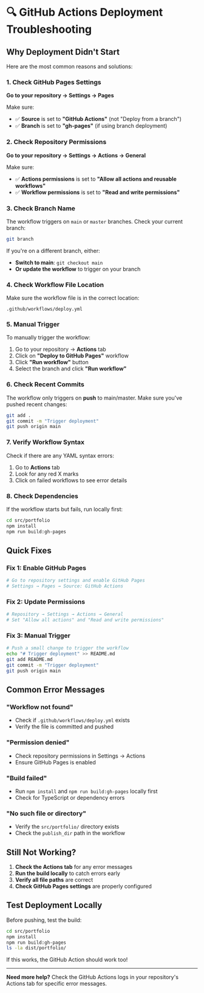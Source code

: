 # 🔍 GitHub Actions Deployment Troubleshooting

## Why Deployment Didn't Start

Here are the most common reasons and solutions:

### 1. Check GitHub Pages Settings

**Go to your repository → Settings → Pages**

Make sure:
- ✅ **Source** is set to **"GitHub Actions"** (not "Deploy from a branch")
- ✅ **Branch** is set to **"gh-pages"** (if using branch deployment)

### 2. Check Repository Permissions

**Go to your repository → Settings → Actions → General**

Make sure:
- ✅ **Actions permissions** is set to **"Allow all actions and reusable workflows"**
- ✅ **Workflow permissions** is set to **"Read and write permissions"**

### 3. Check Branch Name

The workflow triggers on `main` or `master` branches. Check your current branch:

```bash
git branch
```

If you're on a different branch, either:
- **Switch to main**: `git checkout main`
- **Or update the workflow** to trigger on your branch

### 4. Check Workflow File Location

Make sure the workflow file is in the correct location:
```
.github/workflows/deploy.yml
```

### 5. Manual Trigger

To manually trigger the workflow:

1. Go to your repository → **Actions** tab
2. Click on **"Deploy to GitHub Pages"** workflow
3. Click **"Run workflow"** button
4. Select the branch and click **"Run workflow"**

### 6. Check Recent Commits

The workflow only triggers on **push** to main/master. Make sure you've pushed recent changes:

```bash
git add .
git commit -m "Trigger deployment"
git push origin main
```

### 7. Verify Workflow Syntax

Check if there are any YAML syntax errors:

1. Go to **Actions** tab
2. Look for any red X marks
3. Click on failed workflows to see error details

### 8. Check Dependencies

If the workflow starts but fails, run locally first:

```bash
cd src/portfolio
npm install
npm run build:gh-pages
```

## Quick Fixes

### Fix 1: Enable GitHub Pages
```bash
# Go to repository settings and enable GitHub Pages
# Settings → Pages → Source: GitHub Actions
```

### Fix 2: Update Permissions
```bash
# Repository → Settings → Actions → General
# Set "Allow all actions" and "Read and write permissions"
```

### Fix 3: Manual Trigger
```bash
# Push a small change to trigger the workflow
echo "# Trigger deployment" >> README.md
git add README.md
git commit -m "Trigger deployment"
git push origin main
```

## Common Error Messages

### "Workflow not found"
- Check if `.github/workflows/deploy.yml` exists
- Verify the file is committed and pushed

### "Permission denied"
- Check repository permissions in Settings → Actions
- Ensure GitHub Pages is enabled

### "Build failed"
- Run `npm install` and `npm run build:gh-pages` locally first
- Check for TypeScript or dependency errors

### "No such file or directory"
- Verify the `src/portfolio/` directory exists
- Check the `publish_dir` path in the workflow

## Still Not Working?

1. **Check the Actions tab** for any error messages
2. **Run the build locally** to catch errors early
3. **Verify all file paths** are correct
4. **Check GitHub Pages settings** are properly configured

## Test Deployment Locally

Before pushing, test the build:

```bash
cd src/portfolio
npm install
npm run build:gh-pages
ls -la dist/portfolio/
```

If this works, the GitHub Action should work too!

---

**Need more help?** Check the GitHub Actions logs in your repository's Actions tab for specific error messages.

